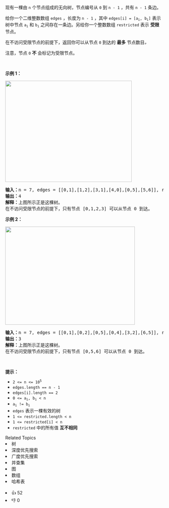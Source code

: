 <p>现有一棵由 <code>n</code> 个节点组成的无向树，节点编号从 <code>0</code> 到 <code>n - 1</code> ，共有 <code>n - 1</code> 条边。</p>

<p>给你一个二维整数数组 <code>edges</code> ，长度为 <code>n - 1</code> ，其中 <code>edges[i] = [a<sub>i</sub>, b<sub>i</sub>]</code> 表示树中节点 <code>a<sub>i</sub></code> 和 <code>b<sub>i</sub></code> 之间存在一条边。另给你一个整数数组 <code>restricted</code> 表示 <strong>受限</strong> 节点。</p>

<p>在不访问受限节点的前提下，返回你可以从节点<em> </em><code>0</code><em> </em>到达的 <strong>最多</strong> 节点数目<em>。</em></p>

<p>注意，节点 <code>0</code> <strong>不</strong> 会标记为受限节点。</p>

<p>&nbsp;</p>

<p><strong>示例 1：</strong></p> 
<img alt="" src="https://assets.leetcode.com/uploads/2022/06/15/ex1drawio.png" style="width: 402px; height: 322px;"> <pre><strong>输入：</strong>n = 7, edges = [[0,1],[1,2],[3,1],[4,0],[0,5],[5,6]], restricted = [4,5]
<strong>输出：</strong>4
<strong>解释：</strong>上图所示正是这棵树。
在不访问受限节点的前提下，只有节点 [0,1,2,3] 可以从节点 0 到达。</pre> </img>

<p><strong>示例 2：</strong></p> 
<img alt="" src="https://assets.leetcode.com/uploads/2022/06/15/ex2drawio.png" style="width: 412px; height: 312px;"> <pre><strong>输入：</strong>n = 7, edges = [[0,1],[0,2],[0,5],[0,4],[3,2],[6,5]], restricted = [4,2,1]
<strong>输出：</strong>3
<strong>解释：</strong>上图所示正是这棵树。
在不访问受限节点的前提下，只有节点 [0,5,6] 可以从节点 0 到达。
</pre> </img>

<p>&nbsp;</p>

<p><strong>提示：</strong></p>

<ul> 
 <li><code>2 &lt;= n &lt;= 10<sup>5</sup></code></li> 
 <li><code>edges.length == n - 1</code></li> 
 <li><code>edges[i].length == 2</code></li> 
 <li><code>0 &lt;= a<sub>i</sub>, b<sub>i</sub> &lt; n</code></li> 
 <li><code>a<sub>i</sub> != b<sub>i</sub></code></li> 
 <li><code>edges</code> 表示一棵有效的树</li> 
 <li><code>1 &lt;= restricted.length &lt; n</code></li> 
 <li><code>1 &lt;= restricted[i] &lt; n</code></li> 
 <li><code>restricted</code> 中的所有值 <strong>互不相同</strong></li> 
</ul>

<div><div>Related Topics</div><div><li>树</li><li>深度优先搜索</li><li>广度优先搜索</li><li>并查集</li><li>图</li><li>数组</li><li>哈希表</li></div></div><br><div><li>👍 52</li><li>👎 0</li></div>
